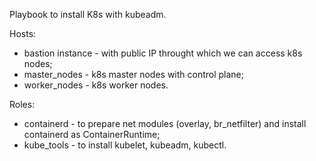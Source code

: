Playbook to install K8s with kubeadm.

Hosts:
- bastion instance - with public IP throught which we can access k8s nodes;
- master_nodes - k8s master nodes with control plane;
- worker_nodes - k8s worker nodes.
 
Roles:
- containerd - to prepare net modules (overlay, br_netfilter) and install containerd as ContainerRuntime;
- kube_tools - to install kubelet, kubeadm, kubectl.
